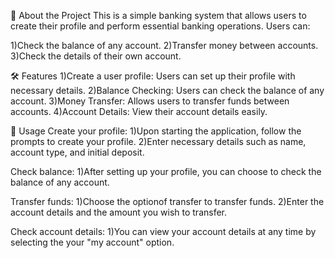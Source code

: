 🚀 About the Project
This is a simple banking system that allows users to create their profile and perform essential banking operations.
Users can:

1)Check the balance of any account.
2)Transfer money between accounts.
3)Check the details of their own account.

🛠 Features
1)Create a user profile: Users can set up their profile with necessary details.
2)Balance Checking: Users can check the balance of any account.
3)Money Transfer: Allows users to transfer funds between accounts.
4)Account Details: View their account details easily.

🔑 Usage
Create your profile:
1)Upon starting the application, follow the prompts to create your profile.
2)Enter necessary details such as name, account type, and initial deposit.

Check balance:
1)After setting up your profile, you can choose to check the balance of any account.

Transfer funds:
1)Choose the optionof transfer to transfer funds.
2)Enter the account details and the amount you wish to transfer.

Check account details:
1)You can view your account details at any time by selecting the your "my account" option.

